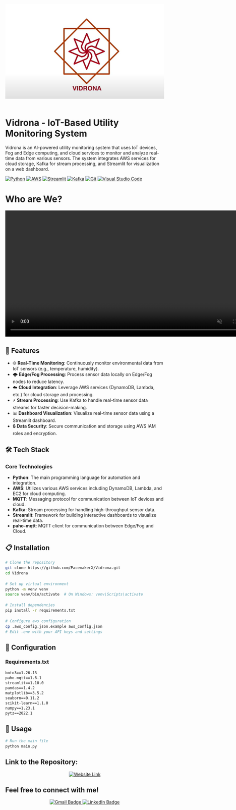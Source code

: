<img src="./assests/image.png" alt="LinkedIn Automation" style="width:100%; height:300px; object-fit: cover;">
<br><br>


# Vidrona - IoT-Based Utility Monitoring System

Vidrona is an AI-powered utility monitoring system that uses IoT devices, Fog and Edge computing, and cloud services to monitor and analyze real-time data from various sensors. The system integrates AWS services for cloud storage, Kafka for stream processing, and Streamlit for visualization on a web dashboard.

[![Python](https://img.shields.io/badge/Python-3776AB?logo=python&logoColor=fff)](#)
[![AWS](https://img.shields.io/badge/AWS-232F3E?logo=amazonaws&logoColor=white)](#)
[![Streamlit](https://img.shields.io/badge/Streamlit-FF4B4B?logo=streamlit&logoColor=white)](#)
[![Kafka](https://img.shields.io/badge/Kafka-231F20?logo=apachekafka&logoColor=white)](#)
[![Git](https://img.shields.io/badge/Git-F05032?logo=git&logoColor=fff)](#)
[![Visual Studio Code](https://custom-icon-badges.demolab.com/badge/Visual%20Studio%20Code-0078d7.svg?logo=vsc&logoColor=white)](#)

# Who are We?
<video width="800" height="400" autoplay muted loop>
  <source src="./assests/Vidrona_video.mp4" type="video/mp4">
  Your browser does not support the video tag.
</video>



## 🚀 Features

- 🌐 **Real-Time Monitoring**: Continuously monitor environmental data from IoT sensors (e.g., temperature, humidity).
- 🌩️ **Edge/Fog Processing**: Process sensor data locally on Edge/Fog nodes to reduce latency.
- ☁️ **Cloud Integration**: Leverage AWS services (DynamoDB, Lambda, etc.) for cloud storage and processing.
- ⚡ **Stream Processing**: Use Kafka to handle real-time sensor data streams for faster decision-making.
- 📊 **Dashboard Visualization**: Visualize real-time sensor data using a Streamlit dashboard.
- 🔒 **Data Security**: Secure communication and storage using AWS IAM roles and encryption.

## 🛠️ Tech Stack

### Core Technologies

- **Python**: The main programming language for automation and integration.
- **AWS**: Utilizes various AWS services including DynamoDB, Lambda, and EC2 for cloud computing.
- **MQTT**: Messaging protocol for communication between IoT devices and cloud.
- **Kafka**: Stream processing for handling high-throughput sensor data.
- **Streamlit**: Framework for building interactive dashboards to visualize real-time data.
- **paho-mqtt**: MQTT client for communication between Edge/Fog and Cloud.

## 📋 Installation

```bash
# Clone the repository
git clone https://github.com/PacemakerX/Vidrona.git
cd Vidrona

# Set up virtual environment
python -m venv venv
source venv/bin/activate  # On Windows: venv\Scripts\activate

# Install dependencies
pip install -r requirements.txt

# Configure aws configuration
cp .aws_config.json.example aws_config.json
# Edit .env with your API keys and settings

```

## 🔧 Configuration

### Requirements.txt

```
boto3==1.26.13
paho-mqtt==1.6.1
streamlit==1.10.0
pandas==1.4.2
matplotlib==3.5.2
seaborn==0.11.2
scikit-learn==1.1.0
numpy==1.23.1
pytz==2022.1
```

## 📝 Usage

```bash
# Run the main file
python main.py

```

## Link to the Repository:

<p align="center">
<a href="https://github.com/PacemakerX/Vidrona.git">
  <img src="https://user-images.githubusercontent.com/74038190/212748842-9fcbad5b-6173-4175-8a61-521f3dbb7514.gif" alt="Website Link" style="width:100%; height:300px; object-fit: cover;">
</a>
<p>

## Feel free to connect with me!

<p align="center">
  <a href="mailto:sparsh.officialwork@gmail.com">
    <img src="https://img.shields.io/badge/Gmail-sparsh.officialwork@gmail.com-D14836?style=for-the-badge&logo=gmail&logoColor=white" alt="Gmail Badge" />
  </a>
  <a href="https://www.linkedin.com/in/sparshsoni">
    <img src="https://img.shields.io/badge/LinkedIn-Connect-blue?style=for-the-badge&logo=linkedin&logoColor=white" alt="LinkedIn Badge" />
  </a>
</p>
